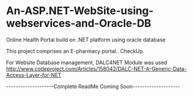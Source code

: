 # An-ASP.NET-WebSite-using-webservices-and-Oracle-DB
Online Health Portal build on .NET platform using oracle database

This project comprises an E-pharmacy portal.. CheckUp.

For Website Database management, DALC4NET Module was used
http://www.codeproject.com/Articles/158042/DALC-NET-A-Generic-Data-Access-Layer-for-NET


--------------------Complete ReadMe Coming Soon--------------------
